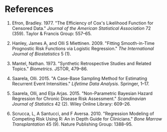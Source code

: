 References
==========

<ol>
<li>
<p>
Efron, Bradley. 1977. "The Efficiency of Cox's Likelihood Function for Censored Data." <em>Journal of the American Statistical Association</em> 72 (359). Taylor & Francis Group: 557–65.
</p>
</li>
<li>
<p>
Hanley, James A, and Olli S Miettinen. 2009. "Fitting Smooth-in-Time Prognostic Risk Functions via Logistic Regression." <em>The International Journal of Biostatistics</em> 5 (1).
</p>
</li>
<li>
<p>
Mantel, Nathan. 1973. "Synthetic Retrospective Studies and Related Topics." <em>Biometrics</em>. JSTOR, 479–86.
</p>
</li>
<li>
<p>
Saarela, Olli. 2015. "A Case-Base Sampling Method for Estimating Recurrent Event Intensities." <em>Lifetime Data Analysis</em>. Springer, 1–17.
</p>
</li>
<li>
<p>
Saarela, Olli, and Elja Arjas. 2015. "Non-Parametric Bayesian Hazard Regression for Chronic Disease Risk Assessment." <em>Scandinavian Journal of Statistics</em> 42 (2). Wiley Online Library: 609–26.
</p>
</li>
<li>
<p>
Scrucca, L, A Santucci, and F Aversa. 2010. "Regression Modeling of Competing Risk Using R: An in Depth Guide for Clinicians." <em>Bone Marrow Transplantation</em> 45 (9). Nature Publishing Group: 1388–95.
</p>
</li>
</ol>
